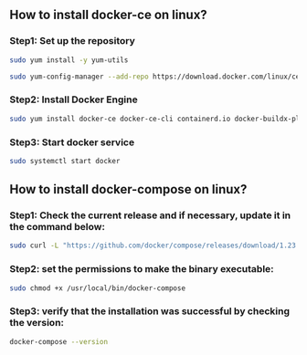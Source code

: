 ## How to install docker-ce on linux?  
### Step1: Set up the repository  
```bash 
sudo yum install -y yum-utils

sudo yum-config-manager --add-repo https://download.docker.com/linux/centos/docker-ce.repo

```  
### Step2:   Install Docker Engine   
```bash
sudo yum install docker-ce docker-ce-cli containerd.io docker-buildx-plugin docker-compose-plugin

``` 
### Step3: Start docker service  
```bash  
sudo systemctl start docker
```
## How to install docker-compose on linux?  
### Step1: Check the current release and if necessary, update it in the command below:  
```bash  
sudo curl -L "https://github.com/docker/compose/releases/download/1.23.2/docker-compose-$(uname -s)-$(uname -m)" -o /usr/local/bin/docker-compose
```   
### Step2: set the permissions to make the binary executable:  
```bash  
sudo chmod +x /usr/local/bin/docker-compose
```  
### Step3:      verify that the installation was successful by checking the version:  
```bash  
docker-compose --version
```



